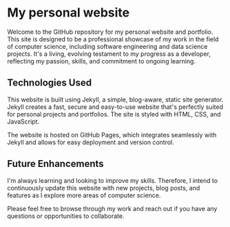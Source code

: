 # My personal website

Welcome to the GitHub repository for my personal website and portfolio. This site is designed to be a professional showcase of my work in the field of computer science, including software engineering and data science projects. It's a living, evolving testament to my progress as a developer, reflecting my passion, skills, and commitment to ongoing learning.

## Technologies Used
This website is built using Jekyll, a simple, blog-aware, static site generator. Jekyll creates a fast, secure and easy-to-use website that's perfectly suited for personal projects and portfolios. The site is styled with HTML, CSS, and JavaScript.

The website is hosted on GitHub Pages, which integrates seamlessly with Jekyll and allows for easy deployment and version control.

## Future Enhancements
I'm always learning and looking to improve my skills. Therefore, I intend to continuously update this website with new projects, blog posts, and features as I explore more areas of computer science.

Please feel free to browse through my work and reach out if you have any questions or opportunities to collaborate.

